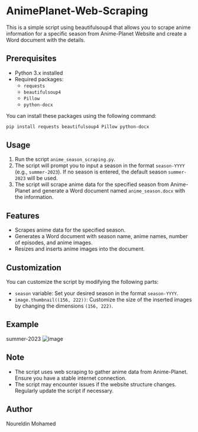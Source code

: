 # AnimePlanet-Web-Scraping


This is a simple script using beautifulsoup4 that allows you to scrape anime information for a specific season from Anime-Planet Website and create a Word document with the details.

## Prerequisites

- Python 3.x installed
- Required packages:
    - `requests`
    - `beautifulsoup4`
    - `Pillow`
    - `python-docx`

You can install these packages using the following command:
```bash
pip install requests beautifulsoup4 Pillow python-docx
```

## Usage

1. Run the script `anime_season_scraping.py`.
2. The script will prompt you to input a season in the format `season-YYYY` (e.g., `summer-2023`). If no season is entered, the default season `summer-2023` will be used.
3. The script will scrape anime data for the specified season from Anime-Planet and generate a Word document named `anime_season.docx` with the information.

## Features

- Scrapes anime data for the specified season.
- Generates a Word document with season name, anime names, number of episodes, and anime images.
- Resizes and inserts anime images into the document.

## Customization

You can customize the script by modifying the following parts:
- `season` variable: Set your desired season in the format `season-YYYY`.
- `image.thumbnail((156, 222))`: Customize the size of the inserted images by changing the dimensions `(156, 222)`.

## Example
summer-2023
![image](https://github.com/Roon311/AnimePlanet-Web-Scraping/assets/75309751/c6bbac2b-d174-4d22-a831-5ffc111a371a)

## Note

- The script uses web scraping to gather anime data from Anime-Planet. Ensure you have a stable internet connection.
- The script may encounter issues if the website structure changes. Regularly update the script if necessary.

## Author

Noureldin Mohamed
